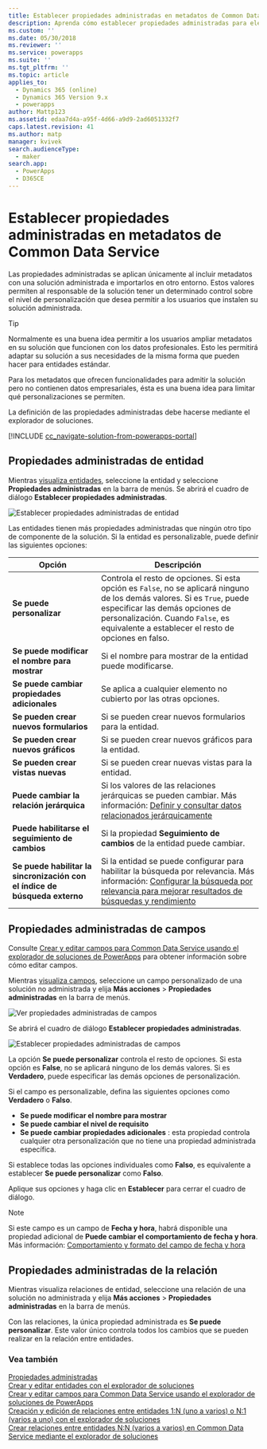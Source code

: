 ```yaml
---
title: Establecer propiedades administradas en metadatos de Common Data Service | MicrosoftDocs
description: Aprenda cómo establecer propiedades administradas para elementos de metadatos en una solución
ms.custom: ''
ms.date: 05/30/2018
ms.reviewer: ''
ms.service: powerapps
ms.suite: ''
ms.tgt_pltfrm: ''
ms.topic: article
applies_to:
  - Dynamics 365 (online)
  - Dynamics 365 Version 9.x
  - powerapps
author: Mattp123
ms.assetid: edaa7d4a-a95f-4d66-a9d9-2ad6051332f7
caps.latest.revision: 41
ms.author: matp
manager: kvivek
search.audienceType:
  - maker
search.app:
  - PowerApps
  - D365CE
---
```

# <a name="set-managed-properties-in-common-data-service-metadata"></a>Establecer propiedades administradas en metadatos de Common Data Service 

Las propiedades administradas se aplican únicamente al incluir metadatos con una solución administrada e importarlos en otro entorno. Estos valores permiten al responsable de la solución tener un determinado control sobre el nivel de personalización que desea permitir a los usuarios que instalen su solución administrada. 

> [!TIP]
> Normalmente es una buena idea permitir a los usuarios ampliar metadatos en su solución que funcionen con los datos profesionales. Esto les permitirá adaptar su solución a sus necesidades de la misma forma que pueden hacer para entidades estándar.
>
>Para los metadatos que ofrecen funcionalidades para admitir la solución pero no contienen datos empresariales, ésta es una buena idea para limitar qué personalizaciones se permiten.

La definición de las propiedades administradas debe hacerse mediante el explorador de soluciones.

[!INCLUDE [cc_navigate-solution-from-powerapps-portal](../../includes/cc_navigate-solution-from-powerapps-portal.md)]

## <a name="entity-managed-properties"></a>Propiedades administradas de entidad

Mientras [visualiza entidades](create-edit-entities-solution-explorer.md#view-entities), seleccione la entidad y seleccione **Propiedades administradas** en la barra de menús.  Se abrirá el cuadro de diálogo **Establecer propiedades administradas**.

![Establecer propiedades administradas de entidad](media/set-managed-properties.png)
  
Las entidades tienen más propiedades administradas que ningún otro tipo de componente de la solución. Si la entidad es personalizable, puede definir las siguientes opciones:  

|Opción|Descripción|
|--|--|
|**Se puede personalizar** |Controla el resto de opciones. Si esta opción es `False`, no se aplicará ninguno de los demás valores. Si es `True`, puede especificar las demás opciones de personalización. Cuando `False`, es equivalente a establecer el resto de opciones en falso.|
|**Se puede modificar el nombre para mostrar**|Si el nombre para mostrar de la entidad puede modificarse.|
|**Se puede cambiar propiedades adicionales** |Se aplica a cualquier elemento no cubierto por las otras opciones.|
|**Se pueden crear nuevos formularios**|Si se pueden crear nuevos formularios para la entidad.|
|**Se pueden crear nuevos gráficos**|Si se pueden crear nuevos gráficos para la entidad.|
|**Se pueden crear vistas nuevas** |Si se pueden crear nuevas vistas para la entidad.|
|**Puede cambiar la relación jerárquica**|Si los valores de las relaciones jerárquicas se pueden cambiar. Más información: [Definir y consultar datos relacionados jerárquicamente](define-query-hierarchical-data.md)|
|**Puede habilitarse el seguimiento de cambios** |Si la propiedad **Seguimiento de cambios** de la entidad puede cambiar.|
|**Se puede habilitar la sincronización con el índice de búsqueda externo** |Si la entidad se puede configurar para habilitar la búsqueda por relevancia. Más información: [Configurar la búsqueda por relevancia para mejorar resultados de búsquedas y rendimiento](/dynamics365/customer-engagement/admin/configure-relevance-search-organization) |

## <a name="field-managed-properties"></a>Propiedades administradas de campos

Consulte [Crear y editar campos para Common Data Service usando el explorador de soluciones de PowerApps](create-edit-field-solution-explorer.md) para obtener información sobre cómo editar campos.

Mientras [visualiza campos](create-edit-field-solution-explorer.md#view-fields), seleccione un campo personalizado de una solución no administrada y elija **Más acciones** >  **Propiedades administradas** en la barra de menús.

![Ver propiedades administradas de campos](media/view-field-managed-properties-solution-explorer.png)  
  
Se abrirá el cuadro de diálogo **Establecer propiedades administradas**.

![Establecer propiedades administradas de campos](media/set-field-managed-property.png)

La opción **Se puede personalizar** controla el resto de opciones. Si esta opción es **False**, no se aplicará ninguno de los demás valores. Si es **Verdadero**, puede especificar las demás opciones de personalización.  
  
Si el campo es personalizable, defina las siguientes opciones como **Verdadero** o **Falso**.  
  
- **Se puede modificar el nombre para mostrar**
- **Se puede cambiar el nivel de requisito** 
- **Se puede cambiar propiedades adicionales** : esta propiedad controla cualquier otra personalización que no tiene una propiedad administrada específica.

Si establece todas las opciones individuales como **Falso**, es equivalente a establecer **Se puede personalizar** como **Falso**.  

Aplique sus opciones y haga clic en **Establecer** para cerrar el cuadro de diálogo.

> [!NOTE]
> Si este campo es un campo de **Fecha y hora**, habrá disponible una propiedad adicional de **Puede cambiar el comportamiento de fecha y hora**. Más información: [Comportamiento y formato del campo de fecha y hora](behavior-format-date-time-field.md)

## <a name="relationship-managed-properties"></a>Propiedades administradas de la relación

Mientras visualiza relaciones de entidad, seleccione una relación de una solución no administrada y elija **Más acciones** > **Propiedades administradas** en la barra de menús.
  
Con las relaciones, la única propiedad administrada es **Se puede personalizar**. Este valor único controla todos los cambios que se pueden realizar en la relación entre entidades. 


### <a name="see-also"></a>Vea también

[Propiedades administradas](solutions-overview.md#managed-properties)<br />
[Crear y editar entidades con el explorador de soluciones](create-edit-entities-solution-explorer.md)<br />
[Crear y editar campos para Common Data Service usando el explorador de soluciones de PowerApps](create-edit-field-solution-explorer.md)<br />
[Creación y edición de relaciones entre entidades 1:N (uno a varios) o N:1 (varios a uno) con el explorador de soluciones](create-edit-1n-relationships-solution-explorer.md)<br />
[Crear relaciones entre entidades N:N (varios a varios) en Common Data Service mediante el explorador de soluciones](create-edit-nn-relationships-solution-explorer.md)

